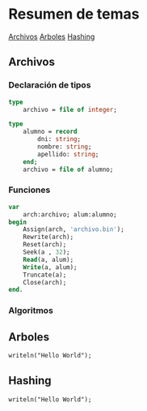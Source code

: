 # Resumen de temas

[Archivos](#archivos)
[Arboles](#arboles)
[Hashing](#hashing)

## Archivos

### Declaración de tipos

```Pascal
type
    archivo = file of integer;
```

```Pascal
type
    alumno = record 
        dni: string;
        nombre: string;
        apellido: string;
    end;
    archivo = file of alumno;
```

### Funciones

```Pascal
var
    arch:archivo; alum:alumno;
begin
    Assign(arch, 'archivo.bin');
    Rewrite(arch);
    Reset(arch);
    Seek(a , 32);
    Read(a, alum);
    Write(a, alum);
    Truncate(a);
    Close(arch);
end.
```
### Algoritmos


## Arboles

```Pascal
writeln("Hello World");
```

## Hashing

```Pascal
writeln("Hello World");
```

